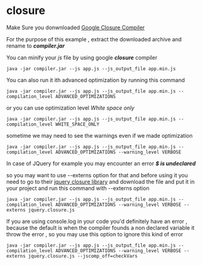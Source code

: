# closure

Make Sure you donwnloaded [Google Closure Compiler](https://developers.google.com/closure/compiler/docs/gettingstarted_app)

For the purpose of this example , extract the downloaded archive and rename to _**compiler.jar**_

You can minify your _*js*_ file by using google _**closure**_ compiler
```shell
java -jar compiler.jar --js app.js --js_output_file app.min.js
```

You can also run it ith advanced optimization by running this command

```shell
java -jar compiler.jar --js app.js --js_output_file app.min.js --compilation_level ADVANCED_OPTIMIZATIONS
```

or you can use optimization level _White space only_
```shell
java -jar compiler.jar --js app.js --js_output_file app.min.js --compilation_level WHITE_SPACE_ONLY
```

sometime we may need to see the warnings even if we made optimization


```shell
java -jar compiler.jar --js app.js --js_output_file app.min.js --compilation_level ADVANCED_OPTIMIZATIONS --warning_level VERBOSE
```

In case of JQuery for example you may encounter an error **_$ is undeclared_**

so you may want to use --externs option for that and before using it you need to go to their [jquery closure library](https://github.com/google/closure-compiler/tree/master/contrib/externs) and download the file and put it in your project and run this command with --externs option

```shell
java -jar compiler.jar --js app.js --js_output_file app.min.js --compilation_level ADVANCED_OPTIMIZATIONS --warning_level VERBOSE --externs jquery.closure.js
```

If you are using console.log in your code you'd definitely have an error , because the default is when the compiler founds a non declared variable it throw the error , so you may use this option to ignore this kind of error
```shell
java -jar compiler.jar --js app.js --js_output_file app.min.js --compilation_level ADVANCED_OPTIMIZATIONS --warning_level VERBOSE --externs jquery.closure.js --jscomp_off=checkVars
```
